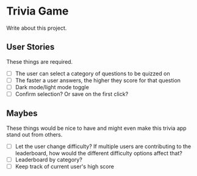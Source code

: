 # Trivia Game

Write about this project.

## User Stories

These things are required.

- [ ] The user can select a category of questions to be quizzed on
- [ ] The faster a user answers, the higher they score for that question
- [ ] Dark mode/light mode toggle
- [ ] Confirm selection? Or save on the first click?

## Maybes

These things would be nice to have and might even make this trivia app stand out from others.

- [ ] Let the user change difficulty? If multiple users are contributing to the leaderboard, how would the different difficulty options affect that?
- [ ] Leaderboard by category?
- [ ] Keep track of current user's high score
